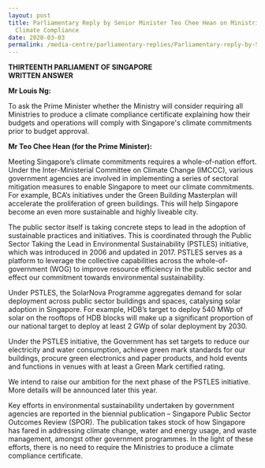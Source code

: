 ```yaml
---
layout: post
title: Parliamentary Reply by Senior Minister Teo Chee Hean on Ministries’
  Climate Compliance
date: 2020-03-03
permalink: /media-centre/parliamentary-replies/Parliamentary-reply-by-Senior-Minister-Teo-Chee-Hean-on-Ministries-Climate-Compliance
---
```

**THIRTEENTH PARLIAMENT OF SINGAPORE  
WRITTEN ANSWER**  

**Mr Louis Ng:**

To ask the Prime Minister whether the Ministry will consider requiring all Ministries to produce a climate compliance certificate explaining how their budgets and operations will comply with Singapore's climate commitments prior to budget approval.

**Mr Teo Chee Hean (for the Prime Minister):**

Meeting Singapore’s climate commitments requires a whole-of-nation effort. Under the Inter-Ministerial Committee on Climate Change (IMCCC), various government agencies are involved in implementing a series of sectoral mitigation measures to enable Singapore to meet our climate commitments. For example, BCA’s initiatives under the Green Building Masterplan will accelerate the proliferation of green buildings. This will help Singapore become an even more sustainable and highly liveable city.

The public sector itself is taking concrete steps to lead in the adoption of sustainable practices and initiatives. This is coordinated through the Public Sector Taking the Lead in Environmental Sustainability (PSTLES) initiative, which was introduced in 2006 and updated in 2017. PSTLES serves as a platform to leverage the collective capabilities across the whole-of-government (WOG) to improve resource efficiency in the public sector and effect our commitment towards environmental sustainability.

Under PSTLES, the SolarNova Programme aggregates demand for solar deployment across public sector buildings and spaces, catalysing solar adoption in Singapore. For example, HDB’s target to deploy 540 MWp of solar on the rooftops of HDB blocks will make up a significant proportion of our national target to deploy at least 2 GWp of solar deployment by 2030.

Under the PSTLES initiative, the Government has set targets to reduce our electricity and water consumption, achieve green mark standards for our buildings, procure green electronics and paper products, and hold events and functions in venues with at least a Green Mark certified rating.

We intend to raise our ambition for the next phase of the PSTLES initiative. More details will be announced later this year.

Key efforts in environmental sustainability undertaken by government agencies are reported in the biennial publication – Singapore Public Sector Outcomes Review (SPOR). The publication takes stock of how Singapore has fared in addressing climate change, water and energy usage, and waste management, amongst other government programmes. In the light of these efforts, there is no need to require the Ministries to produce a climate compliance certificate.